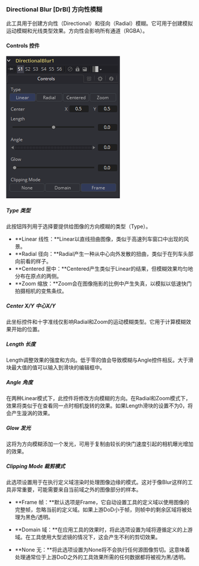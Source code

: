 ### Directional Blur [DrBl] 方向性模糊

此工具用于创建方向性（Directional）和径向（Radial）模糊。它可用于创建模拟运动模糊和光线类型效果。方向性会影响所有通道（RGBA）。

#### Controls 控件

![DrBl_Controls](images/DrBl_Controls.png)

##### Type 类型

此按钮阵列用于选择要提供给图像的方向模糊的类型（Type）。

- **Linear 线性：**Linear以直线扭曲图像，类似于高速列车窗口中出现的风景。
- **Radial 径向：**Radial产生一种从中心向外发散的扭曲，类似于在列车头部向前看的样子。
- **Centered 居中：**Centered产生类似于Linear的结果，但模糊效果均匀地分布在原点的两侧。
- **Zoom 缩放：**Zoom会在图像拖影的比例中产生失真，以模拟以低速快门拍摄相机的变焦条纹。

##### Center X/Y 中心X/Y

此坐标控件和十字准线仅影响Radial和Zoom的运动模糊类型。它用于计算模糊效果开始的位置。

##### Length 长度

Length调整效果的强度和方向。低于零的值会导致模糊与Angle控件相反。大于滑块最大值的值可以输入到滑块的编辑框中。

##### Angle 角度

在两种Linear模式下，此控件将修改方向模糊的方向。在Radial和Zoom模式下，效果将类似于在查看同一点时相机旋转的效果。如果Length滑块的设置不为0，将会产生漩涡的效果。

##### Glow 发光

这将为方向模糊添加一个发光，可用于复制由较长的快门速度引起的相机曝光增加的效果。

##### Clipping Mode 裁剪模式

此选项设置用于在执行定义域渲染时处理图像边缘的模式。这对于像Blur这样的工具非常重要，可能需要来自当前域之外的图像部分的样本。

- **Frame 帧：**默认选项是Frame，它自动设置工具的定义域以使用图像的完整帧，忽略当前的定义域。如果上游DoD小于帧，则帧中的剩余区域将被处理为黑色/透明。

- **Domain 域：**在应用工具的效果时，将此选项设置为域将遵循定义的上游域。在工具使用大型滤镜的情况下，这会产生不利的剪切效果。

- **None 无：**将此选项设置为None将不会执行任何源图像剪切。这意味着处理通常位于上游DoD之外的工具效果所需的任何数据都将被视为黑/透明。